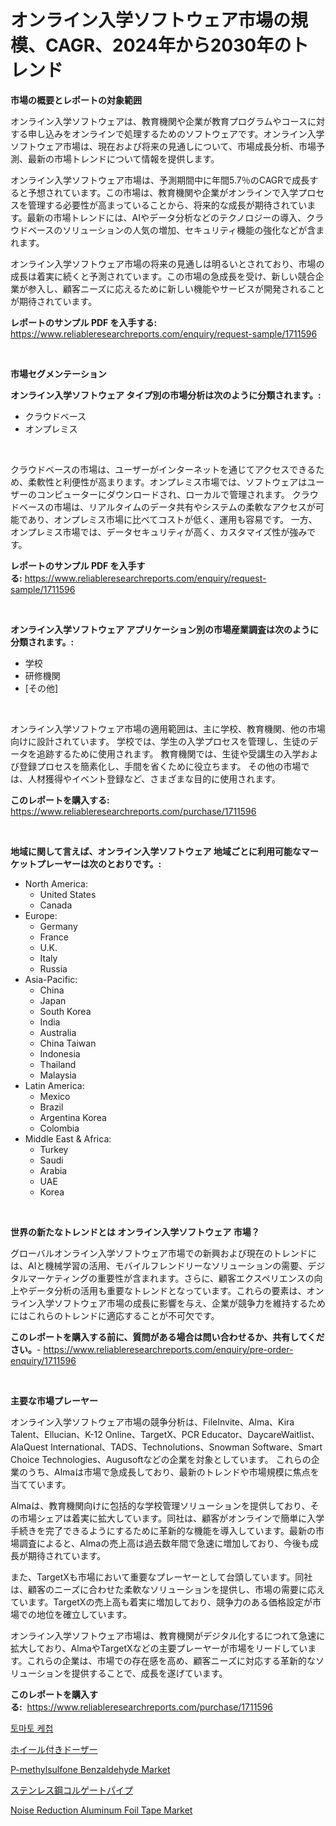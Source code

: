 <p><h1>オンライン入学ソフトウェア市場の規模、CAGR、2024年から2030年のトレンド</h1></p><p><strong>市場の概要とレポートの対象範囲</strong></p>
<p><p>オンライン入学ソフトウェアは、教育機関や企業が教育プログラムやコースに対する申し込みをオンラインで処理するためのソフトウェアです。オンライン入学ソフトウェア市場は、現在および将来の見通しについて、市場成長分析、市場予測、最新の市場トレンドについて情報を提供します。</p><p>オンライン入学ソフトウェア市場は、予測期間中に年間5.7％のCAGRで成長すると予想されています。この市場は、教育機関や企業がオンラインで入学プロセスを管理する必要性が高まっていることから、将来的な成長が期待されています。最新の市場トレンドには、AIやデータ分析などのテクノロジーの導入、クラウドベースのソリューションの人気の増加、セキュリティ機能の強化などが含まれます。</p><p>オンライン入学ソフトウェア市場の将来の見通しは明るいとされており、市場の成長は着実に続くと予測されています。この市場の急成長を受け、新しい競合企業が参入し、顧客ニーズに応えるために新しい機能やサービスが開発されることが期待されています。</p></p>
<p><strong>レポートのサンプル PDF を入手する:</strong> <a href="https://www.reliableresearchreports.com/enquiry/request-sample/1711596">https://www.reliableresearchreports.com/enquiry/request-sample/1711596</a></p>
<p>&nbsp;</p>
<p><strong>市場セグメンテーション</strong></p>
<p><strong>オンライン入学ソフトウェア タイプ別の市場分析は次のように分類されます。:</strong></p>
<p><ul><li>クラウドベース</li><li>オンプレミス</li></ul></p>
<p>&nbsp;</p>
<p><p>クラウドベースの市場は、ユーザーがインターネットを通じてアクセスできるため、柔軟性と利便性が高まります。オンプレミス市場では、ソフトウェアはユーザーのコンピューターにダウンロードされ、ローカルで管理されます。 クラウドベースの市場は、リアルタイムのデータ共有やシステムの柔軟なアクセスが可能であり、オンプレミス市場に比べてコストが低く、運用も容易です。 一方、オンプレミス市場では、データセキュリティが高く、カスタマイズ性が強みです。</p></p>
<p><strong>レポートのサンプル PDF を入手する:</strong>&nbsp;<a href="https://www.reliableresearchreports.com/enquiry/request-sample/1711596">https://www.reliableresearchreports.com/enquiry/request-sample/1711596</a></p>
<p>&nbsp;</p>
<p><strong> オンライン入学ソフトウェア アプリケーション別の市場産業調査は次のように分類されます。:</strong></p>
<p><ul><li>学校</li><li>研修機関</li><li>[その他]</li></ul></p>
<p>&nbsp;</p>
<p><p>オンライン入学ソフトウェア市場の適用範囲は、主に学校、教育機関、他の市場向けに設計されています。 学校では、学生の入学プロセスを管理し、生徒のデータを追跡するために使用されます。 教育機関では、生徒や受講生の入学および登録プロセスを簡素化し、手間を省くために役立ちます。 その他の市場では、人材獲得やイベント登録など、さまざまな目的に使用されます。</p></p>
<p><strong>このレポートを購入する:</strong>&nbsp; <a href="https://www.reliableresearchreports.com/purchase/1711596">https://www.reliableresearchreports.com/purchase/1711596</a></p>
<p>&nbsp;</p>
<p><strong>地域に関して言えば、オンライン入学ソフトウェア 地域ごとに利用可能なマーケットプレーヤーは次のとおりです。:</strong></p>
<p><ul>
    <li>
        North America:
        <ul>
            <li>United States</li>
            <li>Canada</li>
        </ul>
    </li>
    <li>
        Europe:
        <ul>
            <li>Germany</li>
            <li>France</li>
            <li>U.K.</li>
            <li>Italy</li>
            <li>Russia</li>
        </ul>
    </li>
    <li>
        Asia-Pacific:
        <ul>
            <li>China</li>
            <li>Japan</li>
            <li>South Korea</li>
            <li>India</li>
            <li>Australia</li>
            <li>China Taiwan</li>
            <li>Indonesia</li>
            <li>Thailand</li>
            <li>Malaysia</li>
        </ul>
    </li>
    <li>
        Latin America:
        <ul>
            <li>Mexico</li>
            <li>Brazil</li>
            <li>Argentina Korea</li>
            <li>Colombia</li>
        </ul>
    </li>
    <li>
        Middle East & Africa:
        <ul>
            <li>Turkey</li>
            <li>Saudi</li>
            <li>Arabia</li>
            <li>UAE</li>
            <li>Korea</li>
        </ul>
    </li>
    </ul></p>
<p>&nbsp;</p>
<p><strong>世界の新たなトレンドとは オンライン入学ソフトウェア 市場？</strong></p>
<p><p>グローバルオンライン入学ソフトウェア市場での新興および現在のトレンドには、AIと機械学習の活用、モバイルフレンドリーなソリューションの需要、デジタルマーケティングの重要性が含まれます。さらに、顧客エクスペリエンスの向上やデータ分析の活用も重要なトレンドとなっています。これらの要素は、オンライン入学ソフトウェア市場の成長に影響を与え、企業が競争力を維持するためにはこれらのトレンドに適応することが不可欠です。</p></p>
<p><strong>このレポートを購入する前に、質問がある場合は問い合わせるか、共有してください。</strong>- <a href="https://www.reliableresearchreports.com/enquiry/pre-order-enquiry/1711596">https://www.reliableresearchreports.com/enquiry/pre-order-enquiry/1711596</a></p>
<p>&nbsp;</p>
<p><strong>主要な市場プレーヤー</strong></p>
<p><p>オンライン入学ソフトウェア市場の競争分析は、FileInvite、Alma、Kira Talent、Ellucian、K-12 Online、TargetX、PCR Educator、DaycareWaitlist、AlaQuest International、TADS、Technolutions、Snowman Software、Smart Choice Technologies、Augusoftなどの企業を対象としています。 これらの企業のうち、Almaは市場で急成長しており、最新のトレンドや市場規模に焦点を当てています。</p><p>Almaは、教育機関向けに包括的な学校管理ソリューションを提供しており、その市場シェアは着実に拡大しています。同社は、顧客がオンラインで簡単に入学手続きを完了できるようにするために革新的な機能を導入しています。最新の市場調査によると、Almaの売上高は過去数年間で急速に増加しており、今後も成長が期待されています。</p><p>また、TargetXも市場において重要なプレーヤーとして台頭しています。同社は、顧客のニーズに合わせた柔軟なソリューションを提供し、市場の需要に応えています。TargetXの売上高も着実に増加しており、競争力のある価格設定が市場での地位を確立しています。</p><p>オンライン入学ソフトウェア市場は、教育機関がデジタル化するにつれて急速に拡大しており、AlmaやTargetXなどの主要プレーヤーが市場をリードしています。これらの企業は、市場での存在感を高め、顧客ニーズに対応する革新的なソリューションを提供することで、成長を遂げています。</p></p>
<p><strong>このレポートを購入する:</strong>&nbsp;&nbsp;<a href="https://www.reliableresearchreports.com/purchase/1711596">https://www.reliableresearchreports.com/purchase/1711596</a></p>
<p><p><a href="https://medium.com/@cheddar67856/%ED%86%A0%EB%A7%88%ED%86%A0-%EC%BC%80%EC%B2%A9-%EC%8B%9C%EC%9E%A5-%EB%B6%84%EC%84%9D-%EA%B8%80%EB%A1%9C%EB%B2%8C-%EC%82%B0%EC%97%85-%EC%A0%84%EB%A7%9D-%EB%B0%8F-%EC%A0%84%EB%A7%9D-2024%EB%85%84%EB%B6%80%ED%84%B0-2031%EB%85%84%EA%B9%8C%EC%A7%80-cbf794c91914">토마토 케첩</a></p><p><a href="https://medium.com/@valeridd446677/%E3%83%9B%E3%82%A4%E3%83%BC%E3%83%AB%E5%9E%8B%E3%83%96%E3%83%AB%E3%83%89%E3%83%BC%E3%82%B6%E3%83%BC%E5%B8%82%E5%A0%B4%E3%81%AE%E8%A6%8F%E6%A8%A1-cagr-%E5%8B%95%E5%90%91-2024%E5%B9%B4%E3%81%8B%E3%82%892030%E5%B9%B4-8232f1e6618e">ホイール付きドーザー</a></p><p><a href="https://github.com/markusgodoy/Market-Research-Report-List-2/blob/main/p-methylsulfone-benzaldehyde-market.md">P-methylsulfone Benzaldehyde Market</a></p><p><a href="https://medium.com/@gregoriookeefe2023/%E3%82%B9%E3%83%86%E3%83%B3%E3%83%AC%E3%82%B9%E9%8B%BC%E7%B8%AE%E3%81%BF%E3%83%91%E3%82%A4%E3%83%97%E5%B8%82%E5%A0%B4-%E5%B8%82%E5%A0%B4cagr-%E5%B8%82%E5%A0%B4%E5%8B%95%E5%90%91-%E6%88%90%E9%95%B7%E6%88%A6%E7%95%A5%E3%81%AB%E5%AF%BE%E3%81%99%E3%82%8B%E6%B4%9E%E5%AF%9F-fddfc203aa67">ステンレス鋼コルゲートパイプ</a></p><p><a href="https://github.com/arionmp/Market-Research-Report-List-2/blob/main/noise-reduction-aluminum-foil-tape-market.md">Noise Reduction Aluminum Foil Tape Market</a></p></p>